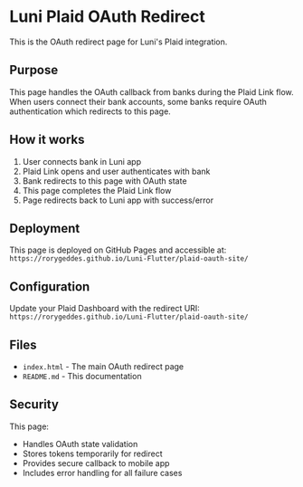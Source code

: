 # Luni Plaid OAuth Redirect

This is the OAuth redirect page for Luni's Plaid integration.

## Purpose

This page handles the OAuth callback from banks during the Plaid Link flow. When users connect their bank accounts, some banks require OAuth authentication which redirects to this page.

## How it works

1. User connects bank in Luni app
2. Plaid Link opens and user authenticates with bank
3. Bank redirects to this page with OAuth state
4. This page completes the Plaid Link flow
5. Page redirects back to Luni app with success/error

## Deployment

This page is deployed on GitHub Pages and accessible at:
`https://rorygeddes.github.io/Luni-Flutter/plaid-oauth-site/`

## Configuration

Update your Plaid Dashboard with the redirect URI:
`https://rorygeddes.github.io/Luni-Flutter/plaid-oauth-site/`

## Files

- `index.html` - The main OAuth redirect page
- `README.md` - This documentation

## Security

This page:
- Handles OAuth state validation
- Stores tokens temporarily for redirect
- Provides secure callback to mobile app
- Includes error handling for all failure cases
